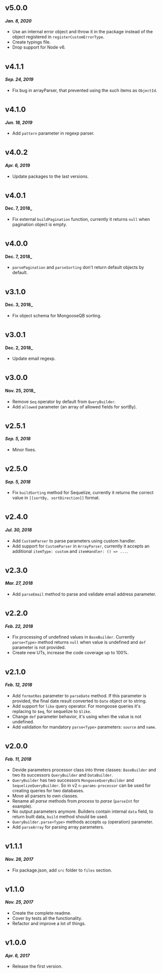 # <sub>v5.0.0</sub>
#### _Jan. 8, 2020_
  * Use an internal error object and throw it in the package instead of the object registered in `registerCustomErrorType`.
  * Create typings file.
  * Drop support for Node v6.

# <sub>v4.1.1</sub>
#### _Sep. 24, 2019_
  * Fix bug in arrayParser, that prevented using the such items as `ObjectId`.

# <sub>v4.1.0</sub>
#### _Jun. 18, 2019_
  * Add `pattern` parameter in regexp parser.

# <sub>v4.0.2</sub>
#### _Apr. 6, 2019_
  * Update packages to the last versions.

# <sub>v4.0.1</sub>
#### Dec. 7, 2018_
  * Fix external `buildPagination` function, currently it returns `null` when pagination object is empty.

# <sub>v4.0.0</sub>
#### Dec. 7, 2018_
  * `parsePagination` and `parseSorting` don't return default objects by default.

# <sub>v3.1.0</sub>
#### Dec. 3, 2018_
  * Fix object schema for MongooseQB sorting.

# <sub>v3.0.1</sub>
#### Dec. 2, 2018_
  * Update email regexp.

# <sub>v3.0.0</sub>
#### Nov. 25, 2018_
  * Remove `$eq` operator by default from `QueryBuilder`.
  * Add `allowed` parameter (an array of allowed fields for sortBy).

# <sub>v2.5.1</sub>
#### _Sep. 5, 2018_
  * Minor fixes.

# <sub>v2.5.0</sub>
#### _Sep. 5, 2018_
  * Fix `buildSorting` method for Sequelize, currently it returns the correct value in `[[sortBy, sortDirection]]` format.

# <sub>v2.4.0</sub>
#### _Jul. 30, 2018_
  * Add `CustomParser` to parse parameters using custom handler.
  * Add support for `CustomParser` in `ArrayParser`, currently it accepts an additional `itemType: custom` and `itemHandler: () => ...`.

# <sub>v2.3.0</sub>
#### _Mar. 27, 2018_
  * Add `parseEmail` method to parse and validate email address parameter.

# <sub>v2.2.0</sub>
#### _Feb. 22, 2018_
  * Fix processing of undefined values in `BaseBuilder`. Currently `parse<Type>` method returns `null` when value is undefined and `def` parameter is not provided.
  * Create new UTs, increase the code coverage up to 100%.

# <sub>v2.1.0</sub>
#### _Feb. 12, 2018_

  * Add `formatRes` parameter to `parseDate` method. If this parameter is provided, the final date result converted to `Date` object or to string.
  * Add support for `like` query operator. For mongoose queries it's replacing to `$eq`, for sequelize to `$like`.
  * Change `def` parameter behavior, it's using when the value is not undefined.
  * Add validation for mandatory `parse<Type>` parameters: `source` and `name`.

# <sub>v2.0.0</sub>
#### _Feb. 11, 2018_

  * Devide parameters processor class into three classes: `BaseBuilder` and two its successors `QueryBuilder` and `DataBuilder`.
  * `QueryBuilder` has two successors `MongooseQueryBuilder` and `SequelizeQueryBuilder`. So in v2 `n-params-processor` can be used for creating queries for two databases.
  * Move all parsers to own classes.
  * Rename all _parse_ methods from _process<Type>_ to _parse<Type>_ (`parseInt` for example).
  * No output parameters anymore. Builders contain internal `data` field, to return built data, `build` method should be used.
  * `QueryBuilder.parse<Type>` methods accepts `op` (operation) parameter.
  * Add `parseArray` for parsing array parameters.

# <sub>v1.1.1</sub>
#### _Nov. 26, 2017_

  * Fix package.json, add `src` folder to `files` section.

# <sub>v1.1.0</sub>
#### _Nov. 25, 2017_

 * Create the complete readme.
 * Cover by tests all the functionality.
 * Refactor and improve a lot of things.
 
# <sub>v1.0.0</sub>
#### _Apr. 6, 2017_

 * Release the first version.
